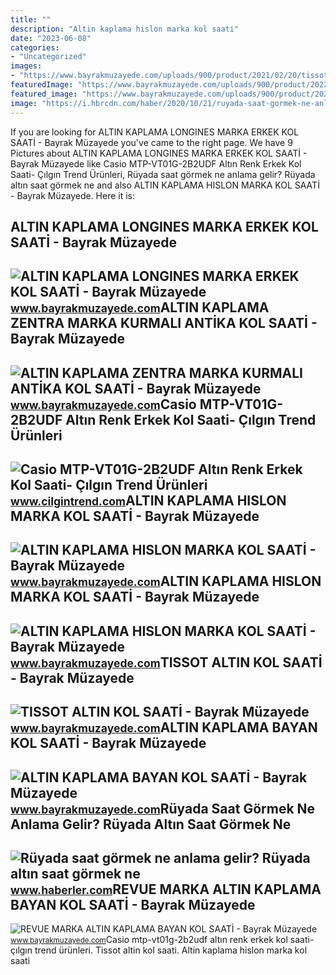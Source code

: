 ```yaml
---
title: ""
description: "Altin kaplama hislon marka kol saati̇"
date: "2023-06-08"
categories:
- "Uncategorized"
images:
- "https://www.bayrakmuzayede.com/uploads/900/product/2021/02/20/tissot-altin-kol-saati_16138249079.jpg"
featuredImage: "https://www.bayrakmuzayede.com/uploads/900/product/2022/09/10/altin-kaplama-longines-marka-erkek-kol-saati_16627992202.jpg"
featured_image: "https://www.bayrakmuzayede.com/uploads/900/product/2021/01/02/altin-kaplama-hislon-marka-kol-saati_16095975555.jpg"
image: "https://i.hbrcdn.com/haber/2020/10/21/ruyada-saat-gormek-ne-anlama-gelir-ruyada-altin-13682859_1095_amp.jpg"
---
```


If you are looking for ALTIN KAPLAMA LONGINES MARKA ERKEK KOL SAATİ - Bayrak Müzayede you've came to the right page. We have 9 Pictures about ALTIN KAPLAMA LONGINES MARKA ERKEK KOL SAATİ - Bayrak Müzayede like Casio MTP-VT01G-2B2UDF Altın Renk Erkek Kol Saati- Çılgın Trend Ürünleri, Rüyada saat görmek ne anlama gelir? Rüyada altın saat görmek ne and also ALTIN KAPLAMA HISLON MARKA KOL SAATİ - Bayrak Müzayede. Here it is:

ALTIN KAPLAMA LONGINES MARKA ERKEK KOL SAATİ - Bayrak Müzayede
--------------------------------------------------------------

 ![ALTIN KAPLAMA LONGINES MARKA ERKEK KOL SAATİ - Bayrak Müzayede](https://www.bayrakmuzayede.com/uploads/900/product/2022/09/10/altin-kaplama-longines-marka-erkek-kol-saati_16627992202.jpg) <small>www.bayrakmuzayede.com</small>ALTIN KAPLAMA ZENTRA MARKA KURMALI ANTİKA KOL SAATİ - Bayrak Müzayede
---------------------------------------------------------------------

 ![ALTIN KAPLAMA ZENTRA MARKA KURMALI ANTİKA KOL SAATİ - Bayrak Müzayede](https://www.bayrakmuzayede.com/uploads/900/product/2021/11/26/altin-kaplama-zentra-marka-kurmali-antika-kol-saati_1637910099.JPG) <small>www.bayrakmuzayede.com</small>Casio MTP-VT01G-2B2UDF Altın Renk Erkek Kol Saati- Çılgın Trend Ürünleri
------------------------------------------------------------------------

 ![Casio MTP-VT01G-2B2UDF Altın Renk Erkek Kol Saati- Çılgın Trend Ürünleri](https://www.cilgintrend.com/Uploads/UrunResimleri/casio-altin-renk-erkek-kol-saati-casio-ee-85b.jpg) <small>www.cilgintrend.com</small>ALTIN KAPLAMA HISLON MARKA KOL SAATİ - Bayrak Müzayede
------------------------------------------------------

 ![ALTIN KAPLAMA HISLON MARKA KOL SAATİ - Bayrak Müzayede](https://www.bayrakmuzayede.com/uploads/900/product/2021/01/02/altin-kaplama-hislon-marka-kol-saati_16095975555.jpg) <small>www.bayrakmuzayede.com</small>ALTIN KAPLAMA HISLON MARKA KOL SAATİ - Bayrak Müzayede
------------------------------------------------------

 ![ALTIN KAPLAMA HISLON MARKA KOL SAATİ - Bayrak Müzayede](https://www.bayrakmuzayede.com/uploads/900/product/2021/01/02/altin-kaplama-hislon-marka-kol-saati_16095975558.jpg) <small>www.bayrakmuzayede.com</small>TISSOT ALTIN KOL SAATİ - Bayrak Müzayede
----------------------------------------

 ![TISSOT ALTIN KOL SAATİ - Bayrak Müzayede](https://www.bayrakmuzayede.com/uploads/900/product/2021/02/20/tissot-altin-kol-saati_16138249079.jpg) <small>www.bayrakmuzayede.com</small>ALTIN KAPLAMA BAYAN KOL SAATİ - Bayrak Müzayede
-----------------------------------------------

 ![ALTIN KAPLAMA BAYAN KOL SAATİ - Bayrak Müzayede](https://www.bayrakmuzayede.com/uploads/900/product/2021/06/15/altin-kaplama-bayan-kol-saati_1623781935.jpg) <small>www.bayrakmuzayede.com</small>Rüyada Saat Görmek Ne Anlama Gelir? Rüyada Altın Saat Görmek Ne
---------------------------------------------------------------

 ![Rüyada saat görmek ne anlama gelir? Rüyada altın saat görmek ne](https://i.hbrcdn.com/haber/2020/10/21/ruyada-saat-gormek-ne-anlama-gelir-ruyada-altin-13682859_1095_amp.jpg) <small>www.haberler.com</small>REVUE MARKA ALTIN KAPLAMA BAYAN KOL SAATİ - Bayrak Müzayede
-----------------------------------------------------------

 ![REVUE MARKA ALTIN KAPLAMA BAYAN KOL SAATİ - Bayrak Müzayede](https://www.bayrakmuzayede.com/uploads/900/product/2020/08/09/revue-marka-altin-kaplama-bayan-kol-saati_15969858995.jpg) <small>www.bayrakmuzayede.com</small>Casio mtp-vt01g-2b2udf altın renk erkek kol saati- çılgın trend ürünleri. Tissot altin kol saati̇. Altin kaplama hislon marka kol saati̇

